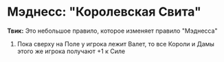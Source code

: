 # Мэднесс: "Королевская Свита"

**Твик:** Это небольшое правило, которое изменяет правило "Мэднесса"

1. Пока сверху на Поле у игрока лежит Валет, то все Короли и Дамы этого же игрока получают +1 к Силе
